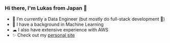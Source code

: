 ### Hi there, I'm Lukas from Japan 👋

- 🌱 I’m currently a Data Engineer (but mostly do full-stack development 🤔)
- 🤖 I have a background in Machine Learning
- ☁ I also have extensive experience with AWS
- ✨ Check out my [personal site ](https://lugen4ro.com)
